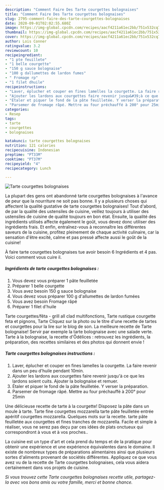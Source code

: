 ```yaml
---
description: "Comment Faire Des Tarte courgettes bolognaises"
title: "Comment Faire Des Tarte courgettes bolognaises"
slug: 2795-comment-faire-des-tarte-courgettes-bolognaises
date: 2020-09-01T02:02:55.680Z
image: https://img-global.cpcdn.com/recipes/aacf4211a61ec2bb/751x532cq70/tarte-courgettes-bolognaises-photo-principale-de-la-recette.jpg
thumbnail: https://img-global.cpcdn.com/recipes/aacf4211a61ec2bb/751x532cq70/tarte-courgettes-bolognaises-photo-principale-de-la-recette.jpg
cover: https://img-global.cpcdn.com/recipes/aacf4211a61ec2bb/751x532cq70/tarte-courgettes-bolognaises-photo-principale-de-la-recette.jpg
author: Lois Conner
ratingvalue: 3.2
reviewcount: 10
recipeingredient:
- "1 pte feuillete"
- "1 belle courgette"
- "150 g sauce bolognaise"
- "100 g dallumettes de lardon fumes"
- " Fromage rp"
- "1 filet dhuile"
recipeinstructions:
- "Laver, éplucher et couper en fines lamelles la courgette. La faire revenir dans un peu d&#39;huile pendant 10min."
- "Ajouter les lardons aux courgettes faire revenir jusqu&#39;à ce que les lardons soient cuits. Ajouter la bolognaise et remuer."
- "Étaler et piquer le fond de la pâte feuilletée. Y verser la préparation."
- "Parsemer de fromage râpé. Mettre au four préchauffé à 200° pour 25min"
categories:
- Resep
tags:
- tarte
- courgettes
- bolognaises

katakunci: tarte courgettes bolognaises 
nutrition: 121 calories
recipecuisine: Indonesian
preptime: "PT33M"
cooktime: "PT37M"
recipeyield: "4"
recipecategory: Lunch

---
```



![Tarte courgettes bolognaises](https://img-global.cpcdn.com/recipes/aacf4211a61ec2bb/751x532cq70/tarte-courgettes-bolognaises-photo-principale-de-la-recette.jpg)

La plupart des gens ont abandonné tarte courgettes bolognaises à l'avance de peur que la nourriture ne soit pas bonne. Il y a plusieurs choses qui affectent la qualité gustative de tarte courgettes bolognaises! Tout d'abord, de par la qualité des ustensiles de cuisine, veillez toujours à utiliser des ustensiles de cuisine de qualité toujours en bon état. Ensuite, la qualité des ingrédients utilisés affecte également le goût, vous devez donc utiliser des ingrédients frais. Et enfin, entraînez-vous à reconnaître les différentes saveurs de la cuisine, profitez pleinement de chaque activité culinaire, car la sensation d'être excité, calme et pas pressé affecte aussi le goût de la cuisine!

<!--inarticleads1-->

À faire tarte courgettes bolognaises tue avoir besoin 6 Ingrédients et 4 pas. Voici comment vous cuire il.

##### Ingrédients de tarte courgettes bolognaises :

1. Vous devez vous préparer 1 pâte feuilletée
1. Préparer 1 belle courgette
1. Vous avez besoin 150 g sauce bolognaise
1. Vous devez vous préparer 100 g d&#39;allumettes de lardon fumées
1. Vous avez besoin  Fromage râpé
1. Préparer 1 filet d&#39;huile


Tarte courgettes/fêta - grill all clad multifonctions, Tarte rustique courgette feta et pignons, Tarte Cliquez sur la photo ou le titre d&#39;une recette de tartes et courgettes pour la lire sur le blog de son. La meilleure recette de Tarte bolognaise! Servir par exemple la tarte bolognaise avec une salade verte. Tarte à la bolognaise, la recette d&#39;Ôdélices : retrouvez les ingrédients, la préparation, des recettes similaires et des photos qui donnent envie ! 

<!--inarticleads2-->

##### Tarte courgettes bolognaises instructions :

1. Laver, éplucher et couper en fines lamelles la courgette. La faire revenir dans un peu d&#39;huile pendant 10min.
1. Ajouter les lardons aux courgettes faire revenir jusqu&#39;à ce que les lardons soient cuits. Ajouter la bolognaise et remuer.
1. Étaler et piquer le fond de la pâte feuilletée. Y verser la préparation.
1. Parsemer de fromage râpé. Mettre au four préchauffé à 200° pour 25min


Une délicieuse recette de tarte à la courgette! Disposez la pâte dans un moule à tarte. Tarte fine courgettes mozzarella tarte pâte feuilletée entrée apéritif courgettes mozzarella. Quelques mots sur la recette. tarte pâte feuilletée aux courgettes et fines tranches de mozzarella. Facile et simple à réaliser, vous ne serez pas deçu par ces idées de plats onctueux qui correspondront à vous et à vos proches.. 

<!--inarticleads1-->

<p>
La cuisine est un type d'art et cela prend du temps et de la pratique pour obtenir une expérience et une expérience équivalentes dans le domaine. Il existe de nombreux types de préparations alimentaires ainsi que plusieurs sortes d'aliments provenant de sociétés différentes. Appliquez ce que vous avez vu de la recette de Tarte courgettes bolognaises, cela vous aidera certainement dans vos projets de cuisine.
</p>

<p>
<i>Si vous trouvez cette Tarte courgettes bolognaises recette utile, partagez-la avec vos bons amis ou votre famille, merci et bonne chance.</i>
</p>
